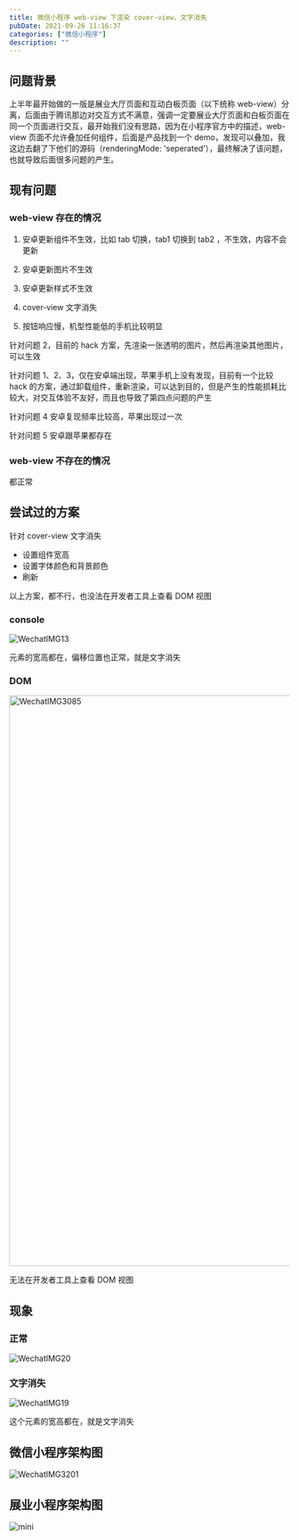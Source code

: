 ```yaml
---
title: 微信小程序 web-view 下渲染 cover-view，文字消失
pubDate: 2021-09-26 11:16:37
categories: ["微信小程序"]
description: ""
---
```


## 问题背景

上半年最开始做的一版是展业大厅页面和互动白板页面（以下统称 web-view）分离，后面由于腾讯那边对交互方式不满意，强调一定要展业大厅页面和白板页面在同一个页面进行交互，最开始我们没有思路，因为在小程序官方中的描述，web-view 页面不允许叠加任何组件，后面是产品找到一个 demo，发现可以叠加，我这边去翻了下他们的源码（renderingMode: 'seperated'），最终解决了该问题，也就导致后面很多问题的产生。

## 现有问题

### web-view 存在的情况

1. 安卓更新组件不生效，比如 tab 切换，tab1 切换到 tab2 ，不生效，内容不会更新

2. 安卓更新图片不生效

3. 安卓更新样式不生效

4. cover-view 文字消失

5. 按钮响应慢，机型性能低的手机比较明显

针对问题 2，目前的 hack 方案，先渲染一张透明的图片，然后再渲染其他图片，可以生效

针对问题 1、2、3，仅在安卓端出现，苹果手机上没有发现，目前有一个比较 hack 的方案，通过卸载组件，重新渲染，可以达到目的，但是产生的性能损耗比较大，对交互体验不友好，而且也导致了第四点问题的产生

针对问题 4 安卓复现频率比较高，苹果出现过一次

针对问题 5 安卓跟苹果都存在

### web-view 不存在的情况

都正常

## 尝试过的方案

针对 cover-view 文字消失

- 设置组件宽高
- 设置字体颜色和背景颜色
- 刷新

以上方案，都不行，也没法在开发者工具上查看 DOM 视图

### console

![WechatIMG13](https://user-images.githubusercontent.com/16217324/134792081-a01ea541-d204-400a-96e1-09edf9c95ff8.jpeg)

元素的宽高都在，偏移位置也正常，就是文字消失

### DOM

<img width="1024" alt="WechatIMG3085" src="https://user-images.githubusercontent.com/16217324/134792083-682f9111-ea88-43a6-a90d-dd5357baf446.png">

无法在开发者工具上查看 DOM 视图

## 现象

### 正常

![WechatIMG20](https://user-images.githubusercontent.com/16217324/134792087-47a6e113-fd23-4da0-b60c-c412c00a1bb4.jpeg)

### 文字消失

![WechatIMG19](https://user-images.githubusercontent.com/16217324/134792095-d09471ef-d4e6-468b-9b86-473120d61a76.jpeg)

这个元素的宽高都在，就是文字消失

## 微信小程序架构图

![WechatIMG3201](https://user-images.githubusercontent.com/16217324/134792105-ee98881e-38b0-4a5a-81b8-8d169ea68093.jpeg)

## 展业小程序架构图

![mini](https://user-images.githubusercontent.com/16217324/134792107-093c03ef-7fff-49fe-b56c-b777ebfca044.png)
